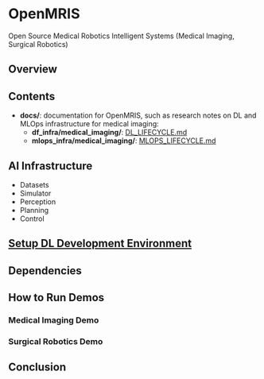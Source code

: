 # OpenMRIS

Open Source Medical Robotics Intelligent Systems (Medical Imaging, Surgical Robotics)

## Overview

## Contents

- **docs/**: documentation for OpenMRIS, such as research notes on DL and MLOps infrastructure for medical imaging:
    - **df_infra/medical_imaging/**: [DL_LIFECYCLE.md](./docs/research/dl_infra/medical_imaging/DL_LIFECYCLE_NOTES.md)
    - **mlops_infra/medical_imaging/**: [MLOPS_LIFECYCLE.md](./docs/research/mlops_infra/medical_imaging/MLOPS_LIFECYCLE.md)

## AI Infrastructure

- Datasets
- Simulator
- Perception
- Planning
- Control

## [Setup DL Development Environment](./docs/setup_infra/SETUP.md)

## Dependencies

## How to Run Demos

### Medical Imaging Demo

### Surgical Robotics Demo

## Conclusion


